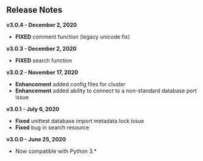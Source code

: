 
## Release Notes

**v3.0.4 - December 2, 2020**

* **FIXED** comment function (legacy unicode fix)

**v3.0.3 - December 2, 2020**

* **FIXED** search function

**v3.0.2 - November 17, 2020**

* **Enhancement** added config files for cluster
* **Enhancement** added ability to connect to a non-standard database port issue

**v3.0.1 - July 6, 2020**

* **Fixed** unittest database import metadata lock issue
* **Fixed** bug in search resource

**v3.0.0 - June 25, 2020**

* Now compatible with Python 3.*
